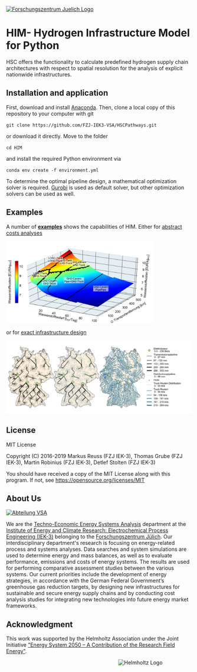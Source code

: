 <a href="https://www.fz-juelich.de/iek/iek-3/EN/Home/home_node.html"><img src="http://www.fz-juelich.de/SharedDocs/Bilder/IBG/IBG-3/DE/Plant-soil-atmosphere%20exchange%20processes/INPLAMINT%20(BONARES)/Bild3.jpg?__blob=poster" alt="Forschungszentrum Juelich Logo" width="230px"></a> 

# HIM- Hydrogen Infrastructure Model for Python

HSC offers the functionality to calculate predefined hydrogen supply chain architectures with respect to spatial resolution for the analysis of explicit nationwide infrastructures.

## Installation and application

First, download and install [Anaconda](https://www.anaconda.com/). Then, clone a local copy of this repository to your computer with git

	git clone https://github.com/FZJ-IEK3-VSA/HSCPathways.git
	
or download it directly. Move to the folder

	cd HIM

and install the required Python environment via

	conda env create -f environment.yml 

To determine the optimal pipeline design, a mathematical optimization solver is required. [Gurobi](https://www.gurobi.com/) is used as default solver, but other optimization solvers can be used as well.

## Examples

A number of [**examples**](apps/) shows the capabilities of HIM. Either for [abstract costs analyses](apps/Example%20-%20Abstract%20analysis%20without%20geoferenced%20locations.ipynb) 

<a href="apps/Example%20-%20Abstract%20analysis%20without%20geoferenced%20locations.ipynb"><img src="apps/results/FigureComparison.png" alt="Supply chain cost comparison" width="400px"></a> 
 
or for [exact infrastructure design](apps/Example%20Hydrogen%20Supply%20Chain%20Cost%20Generation.ipynb) 

<a href="apps/Example%20Hydrogen%20Supply%20Chain%20Cost%20Generation.ipynb"><img src="apps/results/SupplyChain.png" alt="Infrastructure design" width="600px"></a> 


## License

MIT License

Copyright (C) 2016-2019 Markus Reuss (FZJ IEK-3), Thomas Grube (FZJ IEK-3), Martin Robinius (FZJ IEK-3), Detlef Stolten (FZJ IEK-3)

You should have received a copy of the MIT License along with this program.
If not, see https://opensource.org/licenses/MIT

## About Us 
<a href="https://www.fz-juelich.de/iek/iek-3/EN/Home/home_node.html"><img src="https://www.fz-juelich.de/SharedDocs/Bilder/IEK/IEK-3/Abteilungen2015/VSA_DepartmentPicture_2019-02-04_459x244_2480x1317.jpg?__blob=normal" alt="Abteilung VSA"></a> 

We are the [Techno-Economic Energy Systems Analysis](http://www.fz-juelich.de/iek/iek-3/EN/Forschung/_Process-and-System-Analysis/_node.html) department at the [Institute of Energy and Climate Research: Electrochemical Process Engineering (IEK-3)](http://www.fz-juelich.de/iek/iek-3/EN/Home/home_node.html) belonging to the [Forschungszentrum Jülich](www.fz-juelich.de/). Our interdisciplinary department's research is focusing on energy-related process and systems analyses. Data searches and system simulations are used to determine energy and mass balances, as well as to evaluate performance, emissions and costs of energy systems. The results are used for performing comparative assessment studies between the various systems. Our current priorities include the development of energy strategies, in accordance with the German Federal Government’s greenhouse gas reduction targets, by designing new infrastructures for sustainable and secure energy supply chains and by conducting cost analysis studies for integrating new technologies into future energy market frameworks.


## Acknowledgment

This work was supported by the Helmholtz Association under the Joint Initiative ["Energy System 2050 – A Contribution of the Research Field Energy"](https://www.helmholtz.de/en/research/energy/energy_system_2050/).

<a href="https://www.helmholtz.de/en/"><img src="https://www.helmholtz.de/fileadmin/user_upload/05_aktuelles/Marke_Design/logos/HG_LOGO_S_ENG_RGB.jpg" alt="Helmholtz Logo" width="200px" style="float:right"></a>
